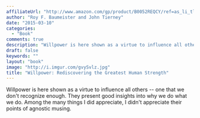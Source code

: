 ```yaml
---
affiliateUrl: "http://www.amazon.com/gp/product/B0052REQCY/ref=as_li_tl?ie=UTF8&camp=1789&creative=390957&creativeASIN=B0052REQCY&linkCode=as2&tag=jaktre-20&linkId=HNDZVEFD445NNKGW"
author: "Roy F. Baumeister and John Tierney"
date: "2015-03-10"
categories:
  - "Book"
comments: true
description: "Willpower is here shown as a virtue to influence all others -- one that we don't recognize enough.  They present good insights into why we do what we "
draft: false
keywords: ""
layout: "book"
image: "http://i.imgur.com/gvySvlz.jpg"
title: "Willpower: Rediscovering the Greatest Human Strength"
---
```


Willpower is here shown as a virtue to influence all others -- one that we don't recognize enough.  They present good insights into why we do what we do.  Among the many things I did appreciate, I didn't appreciate their points of agnostic musing.
